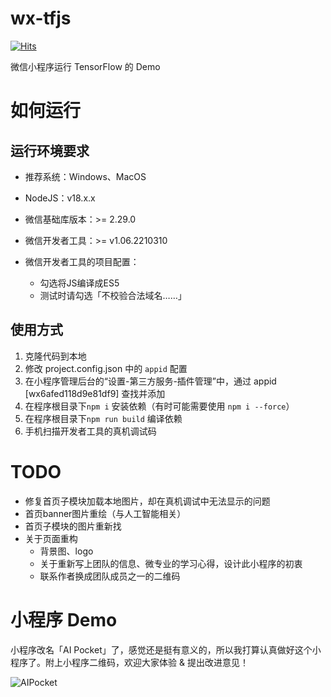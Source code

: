 # wx-tfjs

[![Hits](https://hits.seeyoufarm.com/api/count/incr/badge.svg?url=https%3A%2F%2Fgithub.com%2FHunterXuan%2Fwx-tfjs-demo&count_bg=%2379C83D&title_bg=%23555555&icon=&icon_color=%23E7E7E7&title=hits&edge_flat=false)](https://hits.seeyoufarm.com)

微信小程序运行 TensorFlow 的 Demo

# 如何运行

## 运行环境要求

- 推荐系统：Windows、MacOS

- NodeJS：v18.x.x

- 微信基础库版本：>= 2.29.0

- 微信开发者工具：>= v1.06.2210310

- 微信开发者工具的项目配置：
  - 勾选将JS编译成ES5
  - 测试时请勾选「不校验合法域名……」

## 使用方式

1. 克隆代码到本地
2. 修改 project.config.json 中的 `appid` 配置
3. 在小程序管理后台的“设置-第三方服务-插件管理”中，通过 appid [wx6afed118d9e81df9] 查找并添加
4. 在程序根目录下`npm i` 安装依赖（有时可能需要使用 `npm i --force`）
5. 在程序根目录下`npm run build` 编译依赖
6. 手机扫描开发者工具的真机调试码

# TODO

- 修复首页子模块加载本地图片，却在真机调试中无法显示的问题
- 首页banner图片重绘（与人工智能相关）
- 首页子模块的图片重新找
- 关于页面重构
  - 背景图、logo
  - 关于重新写上团队的信息、微专业的学习心得，设计此小程序的初衷
  - 联系作者换成团队成员之一的二维码

# 小程序 Demo
小程序改名「AI Pocket」了，感觉还是挺有意义的，所以我打算认真做好这个小程序了。附上小程序二维码，欢迎大家体验 & 提出改进意见！

![AIPocket](https://i.endpot.com/image/CIDDI/AIPocket.jpg)
